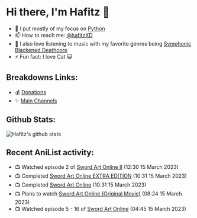 # Hi there, I'm Hafitz 👋
- 🐍 I put mostly of my focus on [Python](https://python.org)
- 📫 How to reach me: [@hafitzXD](https://t.me/hafitzXD)
- 🎵 I also love listening to music with my favorite genres being [Symphonic Blackened Deathcore](https://youtu.be/qyYmS_iBcy4)
- ⚡ Fun fact: I love Cat 😺

## Breakdowns Links:
- 💰 [Donations](https://t.me/TheBreakdowns/2)
- ✨ [Main Channels](https://t.me/TheBreakdowns)

## Github Stats:
![Hafitz's github stats](https://github-readme-stats.vercel.app/api?username=breakdowns&show_icons=true&count_private=true&bg_color=00000000&text_color=777)

## Recent AniList activity:
<!-- ANILIST_ACTIVITY:start -->

-   📺 Watched episode 2 of [Sword Art Online II](https://anilist.co/anime/20594) (12:30 15 March 2023)
-   📺 Completed [Sword Art Online EXTRA EDITION](https://anilist.co/anime/20021) (10:31 15 March 2023)
-   📺 Completed [Sword Art Online](https://anilist.co/anime/11757) (10:31 15 March 2023)
-   📺 Plans to watch [Sword Art Online (Original Movie)](https://anilist.co/anime/156631) (08:24 15 March 2023)
-   📺 Watched episode 5 - 16 of [Sword Art Online](https://anilist.co/anime/11757) (04:45 15 March 2023)

<!-- ANILIST_ACTIVITY:end -->
